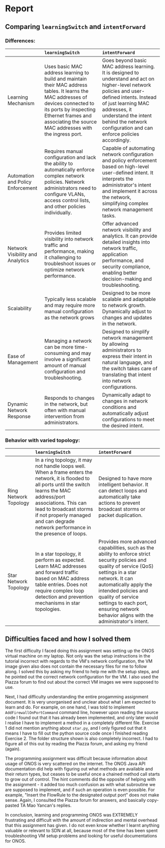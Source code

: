 # Report

## Comparing `learningSwitch` and `intentForward`

### Differences:

|                                   | `learningSwitch`                                                                                                                                                                                                                            | `intentForward`                                                                                                                                                                                                                                                                 |
| :-------------------------------- | :------------------------------------------------------------------------------------------------------------------------------------------------------------------------------------------------------------------------------------------ | :------------------------------------------------------------------------------------------------------------------------------------------------------------------------------------------------------------------------------------------------------------------------------ |
| Learning Mechanism                | Uses basic MAC address learning to build and maintain their MAC address tables. It learns the MAC addresses of devices connected to its ports by inspecting Ethernet frames and associating the source MAC addresses with the ingress port. | Goes beyond basic MAC address learning. It is designed to understand and act on higher-level network policies and user-defined intents. Instead of just learning MAC addresses, it understand the intent behind the network configuration and can enforce policies accordingly. |
| Automation and Policy Enforcement | Requires manual configuration and lack the ability to automatically enforce complex network policies. Network administrators need to configure VLANs, access control lists, and other policies individually.                                | Capable of automating network configuration and policy enforcement based on high-level user-defined intent. It interprets the administrator's intent and implement it across the network, simplifying complex network management tasks.                                         |
| Network Visibility and Analytics  | Provides limited visibility into network traffic and performance, making it challenging to troubleshoot issues or optimize network performance.                                                                                             | Offer advanced network visibility and analytics. It can provide detailed insights into network traffic, application performance, and security compliance, enabling better decision-making and troubleshooting.                                                                  |
| Scalability                       | Typically less scalable and may require more manual configuration as the network grows                                                                                                                                                      | Designed to be more scalable and adaptable to network growth. Dynamically adjust to changes and updates in the network.                                                                                                                                                         |
| Ease of Management                | Managing a network can be more time-consuming and may involve a significant amount of manual configuration and troubleshooting.                                                                                                             | Designed to simplify network management by allowing administrators to express their intent in natural language, and the switch takes care of translating that intent into network configurations.                                                                               |
| Dynamic Network Response          | Responds to changes in the network, but often with manual intervention from administrators.                                                                                                                                                 | Dynamically adapt to changes in network conditions and automatically adjust configurations to meet the desired intent.                                                                                                                                                          |

### Behavior with varied topology:

|                       | `learningSwitch`                                                                                                                                                                                                                                                                                 | `intentForward`                                                                                                                                                                                                                                                                                                        |
| :-------------------- | :----------------------------------------------------------------------------------------------------------------------------------------------------------------------------------------------------------------------------------------------------------------------------------------------- | :--------------------------------------------------------------------------------------------------------------------------------------------------------------------------------------------------------------------------------------------------------------------------------------------------------------------- |
| Ring Network Topology | In a ring topology, it may not handle loops well. When a frame enters the network, it is flooded to all ports until the switch learns the MAC address/port associations. This can lead to broadcast storms if not properly managed and can degrade network performance in the presence of loops. | Designed to have more intelligent behavior. It can detect loops and automatically take actions to prevent broadcast storms or packet duplication.                                                                                                                                                                      |
| Star Network Topology | In a star topology, it perform as expected. Learn MAC addresses and forward traffic based on MAC address table entries. Does not require complex loop detection and prevention mechanisms in star topologies.                                                                                    | Provides more advanced capabilities, such as the ability to enforce strict security policies and quality of service (QoS) settings in a star network. It can automatically apply the intended policies and quality of service settings to each port, ensuring network behavior aligns with the administrator's intent. |

## Difficulties faced and how I solved them

The first difficulty I faced doing this assignment was setting up the ONOS virtual machine on my laptop. Not only was the setup instructions in the tutorial incorrect with regards to the VM's network configuration, the VM image given also does not contain the necessary files for me to follow along. I solved this by asking my friend to help me with the setup steps, and he pointed out the correct network configuration for the VM. I also used the Piazza forum to find out about the correct VM images we were supposed to use.

Next, I had difficulty understanding the entire progamming assignment document. It is very unorganised and unclear about what I am expected to learn and do. For example, on one hand, I was told to implement `AddFirewallOnPortCommand` command line, however upon reading the source code I found out that it has already been implemented, and only later would I realise I have to implement a method in a completely different file. Exercise 1 did not mention anything about `star.py`, and I only figured out that it means I have to fill out the python source code once I finished reading Exercise 2. The folder structure shown is also completely incorrect. I had to figure all of this out by reading the Piazza forum, and asking my friend (again).

The programming assignment was difficult because information about usage of ONOS is very scattered on the internet. The ONOS Java API documentation did help with figuring out what methods are available and their return types, but ceases to be useful once a chained method call starts to grow out of control. The hint comments did the opposite of helping with the assignment - it added too much confusion as with what subroutine we are supposed to implement, and if such an operation is even possible. For example, "Insert the FlowRule to the designated output port" does not make sense. Again, I consulted the Piazza forum for answers, and basically copy-pasted TA Mao Yancan's replies.

In conclusion, learning and programming ONOS was EXTREMELY frustrating and difficult with the amount of indirection and mental overhead that this assignment has given. I do not even know whether I learnt anything valuable or relevant to SDN at all, because most of the time has been spent troubleshooting VM setup problems and looking for useful documentations for ONOS.
